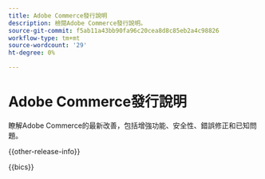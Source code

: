```yaml
---
title: Adobe Commerce發行說明
description: 檢閱Adobe Commerce發行說明。
source-git-commit: f5ab11a43bb90fa96c20cea8d8c85eb2a4c98826
workflow-type: tm+mt
source-wordcount: '29'
ht-degree: 0%

---
```



# Adobe Commerce發行說明

瞭解Adobe Commerce的最新改善，包括增強功能、安全性、錯誤修正和已知問題。

{{other-release-info}}

{{bics}}

